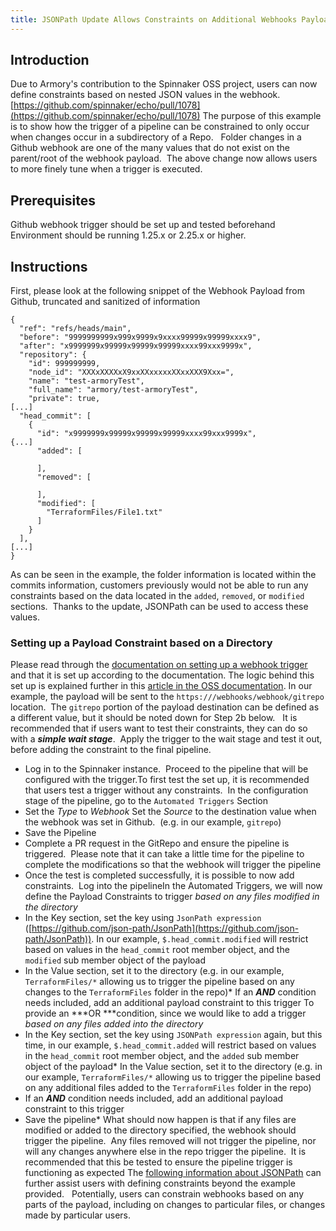 ```yaml
---
title: JSONPath Update Allows Constraints on Additional Webhooks Payload Values (Directory Specific)
---
```


## Introduction
Due to Armory's contribution to the Spinnaker OSS project, users can now define constraints based on nested JSON values in the webhook. 
[https://github.com/spinnaker/echo/pull/1078](https://github.com/spinnaker/echo/pull/1078)
The purpose of this example is to show how the trigger of a pipeline can be constrained to only occur when changes occur in a subdirectory of a Repo.   Folder changes in a Github webhook are one of the many values that do not exist on the parent/root of the webhook payload.  The above change now allows users to more finely tune when a trigger is executed.

## Prerequisites
Github webhook trigger should be set up and tested beforehand
Environment should be running 1.25.x or 2.25.x or higher.

## Instructions
First, please look at the following snippet of the Webhook Payload from Github, truncated and sanitized of information  
```
{
  "ref": "refs/heads/main",
  "before": "9999999999x999x9999x9xxxx99999x99999xxxx9",
  "after": "x9999999x99999x99999x99999xxxx99xxx9999x",
  "repository": {
    "id": 999999999,
    "node_id": "XXXxXXXXxX9xxXXxxxxxXXxxXXX9Xxx=",
    "name": "test-armoryTest",
    "full_name": "armory/test-armoryTest",
    "private": true,
[...]
  "head_commit": [
    {
      "id": "x9999999x99999x99999x99999xxxx99xxx9999x",
{...]
      "added": [

      ],
      "removed": [

      ],
      "modified": [
        "TerraformFiles/File1.txt"
      ]
    }
  ],
[...]
}
```

As can be seen in the example, the folder information is located within the commits information, customers previously would not be able to run any constraints based on the data located in the ```added```, ```removed```, or ```modified``` sections.  Thanks to the update, JSONPath can be used to access these values.

### Setting up a Payload Constraint based on a Directory
Please read through the [documentation on setting up a webhook trigger](https://spinnaker.io/setup/triggers/github/) and that it is set up according to the documentation. The logic behind this set up is explained further in this [article in the OSS documentation](https://spinnaker.io/guides/user/pipeline/triggers/webhooks/).
In our example, the payload will be sent to the ```https:///webhooks/webhook/gitrepo``` location.  The ```gitrepo``` portion of the payload destination can be defined as a different value, but it should be noted down for Step 2b below.  
It is recommended that if users want to test their constraints, they can do so with a ***simple wait stage***.  Apply the trigger to the wait stage and test it out, before adding the constraint to the final pipeline.  
* Log in to the Spinnaker instance.  Proceed to the pipeline that will be configured with the trigger.To first test the set up, it is recommended that users test a trigger without any constraints.  In the configuration stage of the pipeline, go to the ```Automated Triggers``` Section
* Set the *Type* to *Webhook* Set the *Source* to the destination value when the webhook was set in Github.  (e.g. in our example, ```gitrepo```)
* Save the Pipeline
* Complete a PR request in the GitRepo and ensure the pipeline is triggered.  Please note that it can take a little time for the pipeline to complete the modifications so that the webhook will trigger the pipeline
* Once the test is completed successfully, it is possible to now add constraints.  Log into the pipelineIn the Automated Triggers, we will now define the Payload Constraints to trigger *based on any files modified in the directory*
* In the Key section, set the key using ```JsonPath expression``` ([https://github.com/json-path/JsonPath](https://github.com/json-path/JsonPath)). In our example, ```$.head_commit.modified``` will restrict based on values in the ```head_commit``` root member object, and the ```modified``` sub member object of the payload
* In the Value section, set it to the directory (e.g. in our example, ```TerraformFiles/*``` allowing us to trigger the pipeline based on any changes to the ```TerraformFiles``` folder in the repo)* If an ***AND*** condition needs included, add an additional payload constraint to this trigger
To provide an ***OR ***condition, since we would like to add a trigger *based on any files added into the directory*
* In the Key section, set the key using ```JSONPath expression``` again, but this time, in our example, ```$.head_commit.added``` will restrict based on values in the ```head_commit``` root member object, and the ```added``` sub member object of the payload* In the Value section, set it to the directory (e.g. in our example, ```TerraformFiles/*``` allowing us to trigger the pipeline based on any additional files added to the ```TerraformFiles``` folder in the repo)
* If an ***AND*** condition needs included, add an additional payload constraint to this trigger
* Save the pipeline* What should now happen is that if any files are modified or added to the directory specified, the webhook should trigger the pipeline.  Any files removed will not trigger the pipeline, nor will any changes anywhere else in the repo trigger the pipeline.  It is recommended that this be tested to ensure the pipeline trigger is functioning as expected
The [following information about JSONPath](https://github.com/json-path/JsonPath) can further assist users with defining constraints beyond the example provided.   Potentially, users can constrain webhooks based on any parts of the payload, including on changes to particular files, or changes made by particular users.  



